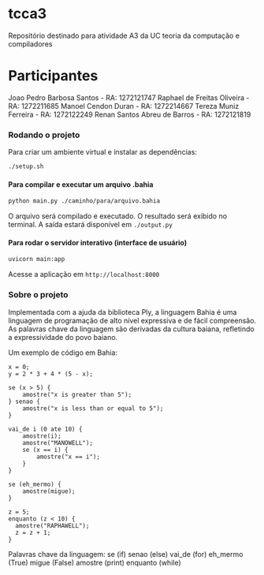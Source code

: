 # tcca3

Repositório destinado para atividade A3 da UC teoria da computação e compiladores

# Participantes
Joao Pedro Barbosa Santos - RA: 1272121747
Raphael de Freitas Oliveira - RA: 1272211685
Manoel Cendon Duran - RA: 1272214667
Tereza Muniz Ferreira - RA: 1272122249
Renan Santos Abreu de Barros  - RA: 1272121819

### Rodando o projeto

Para criar um ambiente virtual e instalar as dependências:

```bash
./setup.sh
```

#### Para compilar e executar um arquivo .bahia

```bash
python main.py ./caminho/para/arquivo.bahia
```

O arquivo será compilado e executado.
O resultado será exibido no terminal.
A saída estará disponível em `./output.py`

#### Para rodar o servidor interativo (interface de usuário)

```bash
uvicorn main:app
```

Acesse a aplicação em `http://localhost:8000`

### Sobre o projeto

Implementada com a ajuda da biblioteca Ply, a linguagem Bahia é uma linguagem de programação de alto nível expressiva e de fácil compreensão.
As palavras chave da linguagem são derivadas da cultura baiana, refletindo a expressividade do povo baiano.

Um exemplo de código em Bahia:

```bahia
x = 0;
y = 2 * 3 + 4 * (5 - x);

se (x > 5) {
    amostre("x is greater than 5");
} senao {
    amostre("x is less than or equal to 5");
}

vai_de i (0 ate 10) {
    amostre(i);
    amostre("MANOWELL");
    se (x == i) {
        amostre("x == i");
    }
}

se (eh_mermo) {
    amostre(migue);
}

z = 5;
enquanto (z < 10) {
  amostre("RAPHAWELL");
  z = z + 1;
}
```

Palavras chave da linguagem:
se (if)
senao (else)
vai_de (for)
eh_mermo (True)
migue (False)
amostre (print)
enquanto (while)
